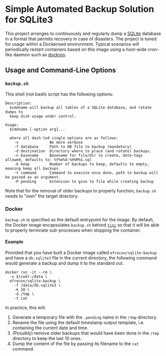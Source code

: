 # Simple Automated Backup Solution for SQLite3

This project arranges to continuously and regularly dump a [SQLite] database in
a format that permits recovery in case of disasters. The project is tuned for
usage within a Dockerised environment. Typical scenarios will periodically
restart containers based on this image using a host-wide cron-like daemon such
as [dockron].

  [SQLite]: https://www.sqlite.org/
  [dockron]: https://github.com/efrecon/dockron

## Usage and Command-Line Options

### `backup.sh`

This shell (not bash) script has the following options:

```
Description:
  $cmdname will backup all tables of a SQLite database, and rotate dumps to
  keep disk usage under control.

Usage:
  $cmdname [-option arg]...

  where all dash-led single options are as follows:
    -v              Be more verbose
    -f database     Path to DB file to backup (mandatory)
    -d destination  Directory where to place (and rotate) backups.
    -n basename     Basename for file/dir to create, date-tags allowed, defaults to: %Y%m%d-%H%M%S.sql
    -k keep         Number of backups to keep, defaults to empty, meaning keep all backups
    -t command      Command to execute once done, path to backup will be passed as an argument.
    -P pending      Extension to give to file while creating backup
```

Note that for the removal of older backups to properly function, `backup.sh`
needs to "own" the target directory.

### Docker

`backup.sh` is specified as the default entrypoint for the image. By default,
the Docker image encapsulates `backup.sh` behind [`tini`][tini] so that it will
be able to properly terminate sub-processes when stopping the container.

  [tini]: https://github.com/krallin/tini

#### Example

Provided that you have built a Docker image called `efrecon/sqlite-backup` and
have a `db.sqlite3` file in the current directory, the following command would
generate a backup and dump it to the standard out.

```shell
docker run -it --rm \
  -v $(cwd):/data \
  efrecon/sqlite-backup \
    -f /data/db.sqlite3 \
    -k 10 \
    -d /tmp \
    -t cat
```

In practice, this will:

1. Generate a temporary file with the `.pending` name in the `/tmp` directory.
2. Rename the file using the default timestamp output template, i.e. containing
   the current date and time.
3. (Possibly) remove older backups that would have been done in the `/tmp`
   directory to keep the last 10 ones.
4. Dump the content of the file by passing its filename to the `cat` command.
